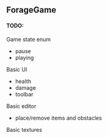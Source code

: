 ## ForageGame

#### TODO:
Game state enum
- pause
- playing

Basic UI
- health
- damage
- toolbar

Basic editor
- place/remove items and obstacles

Basic textures
